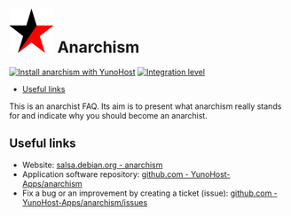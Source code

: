 # <img src="/images/anarchism_logo.svg" height="80px" alt="Anarchism's logo"> Anarchism

[![Install anarchism with YunoHost](https://install-app.yunohost.org/install-with-yunohost.png)](https://install-app.yunohost.org/?app=anarchism) [![Integration level](https://dash.yunohost.org/integration/anarchism.svg)](https://dash.yunohost.org/appci/app/anarchism)

- [Useful links](#useful-links)

This is an anarchist FAQ. Its aim is to present what anarchism really stands for and indicate why you should become an anarchist.

## Useful links

+ Website: [salsa.debian.org - anarchism](https://salsa.debian.org/debian/anarchism)
+ Application software repository: [github.com - YunoHost-Apps/anarchism](https://github.com/YunoHost-Apps/anarchism_ynh)
+ Fix a bug or an improvement by creating a ticket (issue): [github.com - YunoHost-Apps/anarchism/issues](https://github.com/YunoHost-Apps/anarchism_ynh/issues)
